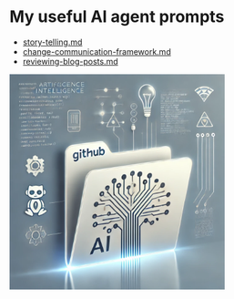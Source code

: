 # My useful AI agent prompts

- [story-telling.md](Management/story-telling.md)
- [change-communication-framework.md](Management/change-communication-framework.md)
- [reviewing-blog-posts.md](Education/reviewing-blog-posts.md)  
  
<img src="ai-prompt-image.webp" alt="AI Prompt Image" width="75%">